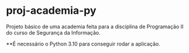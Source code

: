 # proj-academia-py
Projeto básico de uma academia feita para a disciplina de Programação II do curso de Segurança da Informação.

**É necessário o Python 3.10 para conseguir rodar a aplicação.
